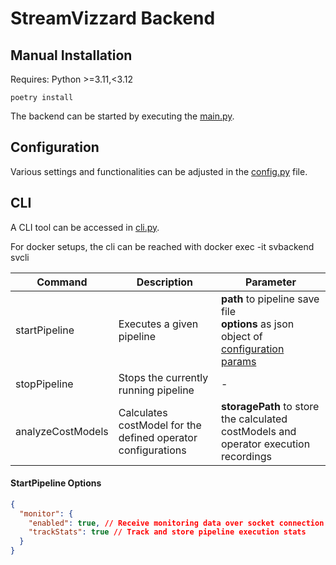 # StreamVizzard Backend


## Manual Installation

Requires: Python >=3.11,<3.12

```
poetry install
```

The backend can be started by executing the [main.py](src/main.py).

## Configuration

Various settings and functionalities can be adjusted in the [config.py](src/config.py) file.

## CLI

A CLI tool can be accessed in [cli.py](src/cli.py).

For docker setups, the cli can be reached with docker exec -it svbackend svcli

| Command       | Description                                                  | Parameter                                                                                                      |
|---------------|--------------------------------------------------------------|----------------------------------------------------------------------------------------------------------------|
| startPipeline | Executes a given pipeline                                    | **path** to pipeline save file<br>**options** as json object of [configuration params](#startpipeline-options) |
| stopPipeline  | Stops the currently running pipeline                         | -                                                                                                              |
| analyzeCostModels | Calculates costModel for the defined operator configurations | **storagePath** to store the calculated costModels and operator execution recordings                           |

#### StartPipeline Options

```json
{
  "monitor": {
    "enabled": true, // Receive monitoring data over socket connection
    "trackStats": true // Track and store pipeline execution stats
  }
}
